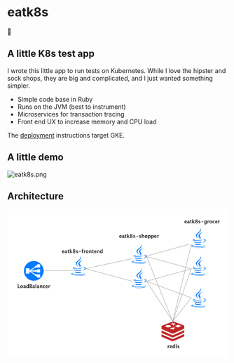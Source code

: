# eatk8s

🍏

## A little K8s test app

I wrote this little app to run tests on Kubernetes. While I love the hipster and sock shops, they are big and complicated, and I just wanted something simpler.

- Simple code base in Ruby
- Runs on the JVM (best to instrument)
- Microservices for transaction tracing
- Front end UX to increase memory and CPU load

The [deployment](deployment.md) instructions target GKE.

## A little demo

![eatk8s.png](eatk8s.png)

## Architecture

![eatk8s-arch.png](eatk8s-arch.png)